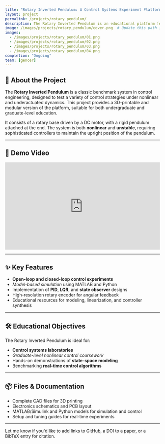```yaml
---
title: "Rotary Inverted Pendulum: A Control Systems Experiment Platform"
layout: project
permalink: /projects/rotary_pendulum/
description: The Rotary Inverted Pendulum is an educational platform for advanced control theory, designed for hands-on experiments in system modeling, LQR, and nonlinear dynamics.
image: /images/projects/rotary_pendulum/cover.png  # Update this path if needed
images:
  - /images/projects/rotary_pendulum/01.png
  - /images/projects/rotary_pendulum/02.png
  - /images/projects/rotary_pendulum/03.png
  - /images/projects/rotary_pendulum/04.png
completion: "Ongoing"
team: [gencer]
---
```


## 🧭 About the Project

The **Rotary Inverted Pendulum** is a classic benchmark system in control engineering, designed to test a variety of control strategies under nonlinear and underactuated dynamics. This project provides a 3D-printable and modular version of the platform, suitable for both undergraduate and graduate-level education.

It consists of a rotary base driven by a DC motor, with a rigid pendulum attached at the end. The system is both **nonlinear** and **unstable**, requiring sophisticated controllers to maintain the upright position of the pendulum.

---

## 🎥 Demo Video

<div style="position: relative; padding-bottom: 56.25%; height: 0; overflow: hidden; max-width: 100%;">
  <iframe src="https://www.youtube.com/embed/W-fFHeTX70Q" 
          frameborder="0" 
          allowfullscreen 
          style="position: absolute; top: 0; left: 0; width: 100%; height: 100%;">
  </iframe>
</div>

---

## ✨ Key Features

- **Open-loop and closed-loop control experiments**
- *Model-based simulation* using MATLAB and Python
- Implementation of **PID**, **LQR**, and **state observer** designs
- High-resolution rotary encoder for angular feedback
- Educational resources for modeling, linearization, and controller synthesis

---

## 🛠️ Educational Objectives

The Rotary Inverted Pendulum is ideal for:

- **Control systems laboratories**
- *Graduate-level nonlinear control coursework*
- Hands-on demonstrations of **state-space modeling**
- Benchmarking **real-time control algorithms**

---

## 📦 Files & Documentation

- Complete CAD files for 3D printing
- Electronics schematics and PCB layout
- MATLAB/Simulink and Python models for simulation and control
- Setup and tuning guides for real-time experiments

---

Let me know if you'd like to add links to GitHub, a DOI to a paper, or a BibTeX entry for citation.
